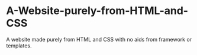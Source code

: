 # A-Website-purely-from-HTML-and-CSS
A website made purely from HTML and CSS with no aids from framework or templates.
